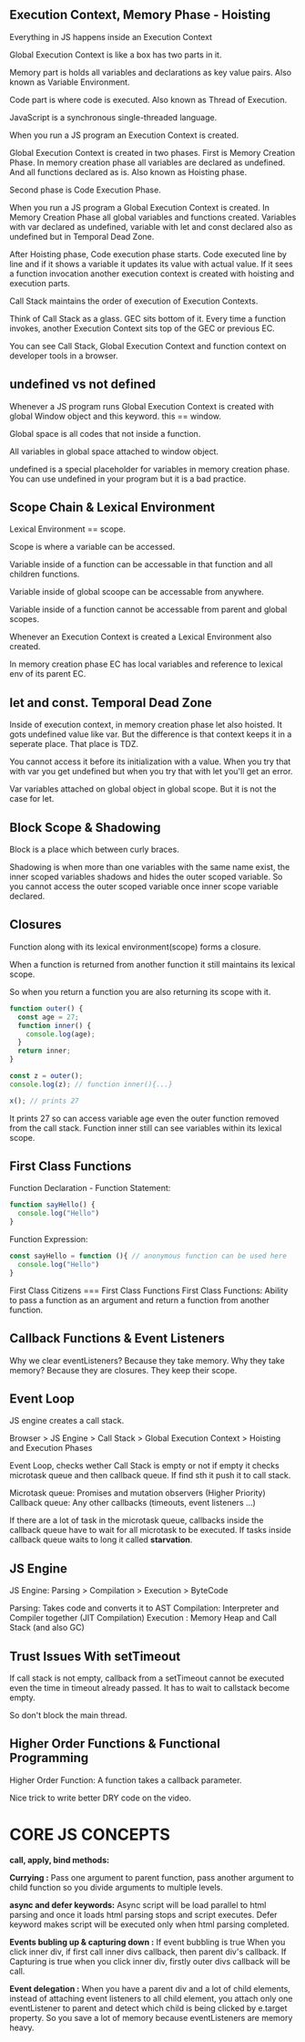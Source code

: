 ## Execution Context, Memory Phase - Hoisting

Everything in JS happens inside an Execution Context

Global Execution Context is like a box has two parts in it.

Memory part is holds all variables and declarations as key value pairs. Also known as Variable Environment.

Code part is where code is executed. Also known as Thread of Execution.

JavaScript is a synchronous single-threaded language.

When you run a JS program an Execution Context is created.

Global Execution Context is created in two phases. First is Memory Creation Phase. In memory creation phase all variables are declared as undefined. And all functions declared as is. Also known as Hoisting phase.

Second phase is Code Execution Phase.

When you run a JS program a Global Execution Context is created. In Memory Creation Phase all global variables and functions created. Variables with var declared as undefined, variable with let and const declared also as undefined but in Temporal Dead Zone.

After Hoisting phase, Code execution phase starts. Code executed line by line and if it shows a variable it updates its value with actual value. If it sees a function invocation another execution context is created with hoisting and execution parts.

Call Stack maintains the order of execution of Execution Contexts.

Think of Call Stack as a glass. GEC sits bottom of it. Every time a function invokes, another Execution Context sits top of the GEC or previous EC.

You can see Call Stack, Global Execution Context and function context on developer tools in a browser.

## undefined vs not defined

Whenever a JS program runs Global Execution Context is created with global Window object and this keyword. this == window.

Global space is all codes that not inside a function.

All variables in global space attached to window object.

undefined is a special placeholder for variables in memory creation phase. You can use undefined in your program but it is a bad practice.

## Scope Chain & Lexical Environment

Lexical Environment == scope.

Scope is where a variable can be accessed.

Variable inside of a function can be accessable in that function and all children functions.

Variable inside of global scoope can be accessable from anywhere.

Variable inside of a function cannot be accessable from parent and global scopes.

Whenever an Execution Context is created a Lexical Environment also created.

In memory creation phase EC has local variables and reference to lexical env of its parent EC.

## let and const. Temporal Dead Zone

Inside of execution context, in memory creation phase let also hoisted. It gots undefined value like var. But the difference is that context keeps it in a seperate place. That place is TDZ.

You cannot access it before its initialization with a value. When you try that with var you get undefined but when you try that with let you'll get an error.

Var variables attached on global object in global scope. But it is not the case for let.

## Block Scope & Shadowing

Block is a place which between curly braces.

Shadowing is when more than one variables with the same name exist, the inner scoped variables shadows and hides the outer scoped variable. So you cannot access the outer scoped variable once inner scope variable declared.

## Closures

Function along with its lexical environment(scope) forms a closure.

When a function is returned from another function it still maintains its lexical scope.

So when you return a function you are also returning its scope with it.

```js
function outer() {
  const age = 27;
  function inner() {
    console.log(age);
  }
  return inner;
}

const z = outer();
console.log(z); // function inner(){...}

x(); // prints 27
```

It prints 27 so can access variable age even the outer function removed from the call stack.
Function inner still can see variables within its lexical scope.

## First Class Functions

Function Declaration - Function Statement:
```js
function sayHello() {
  console.log("Hello")
}
```

Function Expression:
```js
const sayHello = function (){ // anonymous function can be used here
  console.log("Hello")
}
```
First Class Citizens === First Class Functions
First Class Functions: Ability to pass a function as an argument and return a function from another function.

## Callback Functions & Event Listeners

Why we clear eventListeners? Because they take memory. Why they take memory? Because they are closures. They keep their scope.

## Event Loop

JS engine creates a call stack.

Browser > JS Engine > Call Stack > Global Execution Context > Hoisting and Execution Phases

Event Loop, checks wether Call Stack is empty or not if empty it checks microtask queue and then callback queue. If find sth it push it to call stack.

Microtask queue: Promises and mutation observers (Higher Priority)
Callback queue: Any other callbacks (timeouts, event listeners ...)

If there are a lot of task in the microtask queue, callbacks inside the callback queue have to wait for all microtask to be executed. If tasks inside callback queue waits to long it called **starvation**.

## JS Engine

JS Engine: Parsing > Compilation > Execution > ByteCode

Parsing: Takes code and converts it to AST
Compilation: Interpreter and Compiler together (JIT Compilation)
Execution : Memory Heap and Call Stack (and also GC)

## Trust Issues With setTimeout

If call stack is not empty, callback from a setTimeout cannot be executed even the time in timeout already passed. It has to wait to callstack become empty.

So don't block the main thread.

## Higher Order Functions & Functional Programming

Higher Order Function: A function takes a callback parameter.

Nice trick to write better DRY code on the video.


# CORE JS CONCEPTS

**call, apply, bind methods:**

**Currying :** Pass one argument to parent function, pass another argument to child function so you divide arguments to multiple levels.

**async and defer keywords:** Async script will be load parallel to html parsing and once it loads html parsing stops and script executes. Defer keyword makes script will be executed only when html parsing completed.

**Events bubling up & capturing down :** If event bubbling is true When you click inner div, if first call inner divs callback, then parent div's callback. If Capturing is true when you click inner div, firstly outer divs callback will be call.

**Event delegation :** When you have a parent div and a lot of child elements, instead of attaching event listeners to all child element, you attach only one eventListener to parent and detect which child is being clicked by e.target property. So you save a lot of memory because eventListeners are memory heavy.